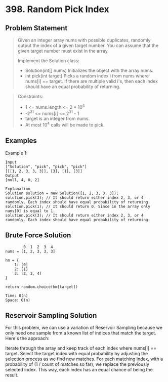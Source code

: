 # 398. Random Pick Index

## Problem Statement

> Given an integer array nums with possible duplicates, randomly output the index of a given target number. You can assume that the given target number must exist in the array.
>
> Implement the Solution class:
>
> - Solution(int[] nums) Initializes the object with the array nums.
> - int pick(int target) Picks a random index i from nums where nums[i] == target. If there are multiple valid i's, then each index should have an equal probability of returning.

> Constraints:
>
> - 1 <= nums.length <= 2 \* 10<sup>4</sup>
> - -2<sup>31</sup> <= nums[i] <= 2<sup>31</sup> - 1
> - target is an integer from nums.
> - At most 10<sup>4</sup> calls will be made to pick.

## Examples

Example 1:

```
Input
["Solution", "pick", "pick", "pick"]
[[[1, 2, 3, 3, 3]], [3], [1], [3]]
Output
[null, 4, 0, 2]

Explanation
Solution solution = new Solution([1, 2, 3, 3, 3]);
solution.pick(3); // It should return either index 2, 3, or 4 randomly. Each index should have equal probability of returning.
solution.pick(1); // It should return 0. Since in the array only nums[0] is equal to 1.
solution.pick(3); // It should return either index 2, 3, or 4 randomly. Each index should have equal probability of returning.
```

## Brute Force Solution

```
        0  1  2  3  4
nums = [1, 2, 3, 3, 3]

hm = {
    1: [0]
    2: [1]
    3: [2, 3, 4]
}

return random.choice(hm[target])

Time: O(n)
Space: O(n)
```

## Reservoir Sampling Solution

For this problem, we can use a variation of Reservoir Sampling because we only need one sample from a known list of indices that match the target. Here's the approach:

Iterate through the array and keep track of each index where nums[i] == target.
Select the target index with equal probability by adjusting the selection process as we find new matches.
For each matching index, with a probability of (1 / count of matches so far), we replace the previously selected index. This way, each index has an equal chance of being the result.
